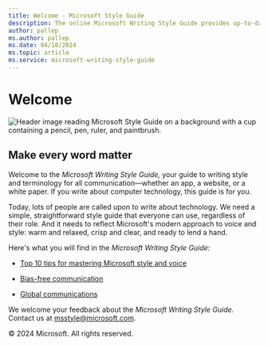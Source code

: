 ```yaml
---
title: Welcome - Microsoft Style Guide
description: The online Microsoft Writing Style Guide provides up-to-date style and terminology guidelines. It replaces the Microsoft Manual of Style.
author: pallep
ms.author: pallep
ms.date: 04/18/2024
ms.topic: article
ms.service: microsoft-writing-style-guide
---
```


# Welcome

![Header image reading Microsoft Style Guide on a background with a cup containing a pencil, pen, ruler, and paintbrush.](media/index/WritingStyleGuidebanner.png)

## Make every word matter 

Welcome to the *Microsoft Writing Style Guide,* your guide to writing
style and terminology for all communication—whether an app, a
website, or a white paper. If you write about computer technology, this guide is for you. 

Today, lots of people are called upon to write about technology. We need a simple, straightforward 
style guide that everyone can use, regardless of their role. And it needs to reflect Microsoft's modern 
approach to voice and style: warm and relaxed, crisp and clear, and ready to lend a hand.

Here's what you will find in the *Microsoft Writing Style Guide:*

- [Top 10 tips for mastering Microsoft style and voice](~/top-10-tips-style-voice.md)  

- [Bias-free communication](~/bias-free-communication.md)  

- [Global communications](~/global-communications/index.md)  

We welcome your feedback about the *Microsoft Writing Style Guide.* Contact us at <msstyle@microsoft.com>. 

&copy; 2024 Microsoft. All rights reserved.
